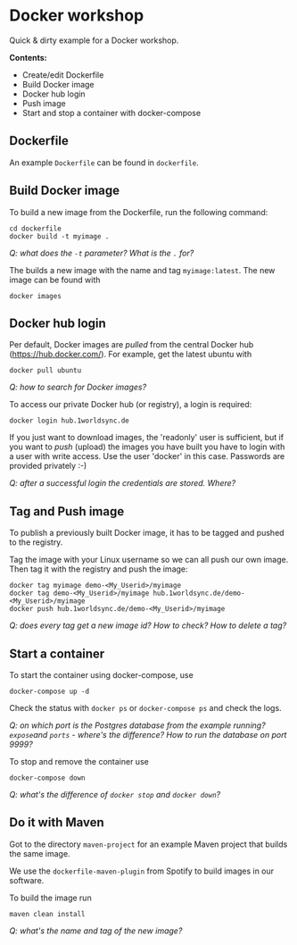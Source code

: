 # Docker workshop

Quick & dirty example for a Docker workshop.

**Contents:**

- Create/edit Dockerfile
- Build Docker image
- Docker hub login
- Push image
- Start and stop a container with docker-compose

## Dockerfile

An example `Dockerfile` can be found in `dockerfile`.

## Build Docker image

To build a new image from the Dockerfile, run the following command:

    cd dockerfile
    docker build -t myimage .

*Q: what does the `-t` parameter? What is the `.` for?*

The builds a new image with the name and tag `myimage:latest`. The new image can be found with 

    docker images

## Docker hub login

Per default, Docker images are *pulled* from the central Docker hub (https://hub.docker.com/).
For example, get the latest ubuntu with
    
    docker pull ubuntu

*Q: how to search for Docker images?*

To access our private Docker hub (or registry), a login is required:

    docker login hub.1worldsync.de

If you just want to download images, the 'readonly' user is sufficient, but if
you want to *push* (upload) the images you have built you have to login with
a user with write access. Use the user 'docker' in this case. Passwords are
provided privately :-)

*Q: after a successful login the credentials are stored. Where?*

## Tag and Push image

To publish a previously built Docker image, it has to be tagged and pushed to the registry.

Tag the image with your Linux username so we can all push our own image. Then tag it
with the registry and push the image:

    docker tag myimage demo-<My_Userid>/myimage
    docker tag demo-<My_Userid>/myimage hub.1worldsync.de/demo-<My_Userid>/myimage
    docker push hub.1worldsync.de/demo-<My_Userid>/myimage

*Q: does every tag get a new image id? How to check? How to delete a tag?*

## Start a container

To start the container using docker-compose, use

    docker-compose up -d

Check the status with `docker ps` or `docker-compose ps` and check the logs.

*Q: on which port is the Postgres database from the example running? `expose`and `ports` - where's the difference? How to run the database on port 9999?*

To stop and remove the container use

    docker-compose down

*Q: what's the difference of `docker stop` and `docker down`?*

## Do it with Maven

Got to the directory `maven-project` for an example Maven project that builds the same image.

We use the `dockerfile-maven-plugin` from Spotify to build images in our software.

To build the image run

    maven clean install

*Q: what's the name and tag of the new image?*




